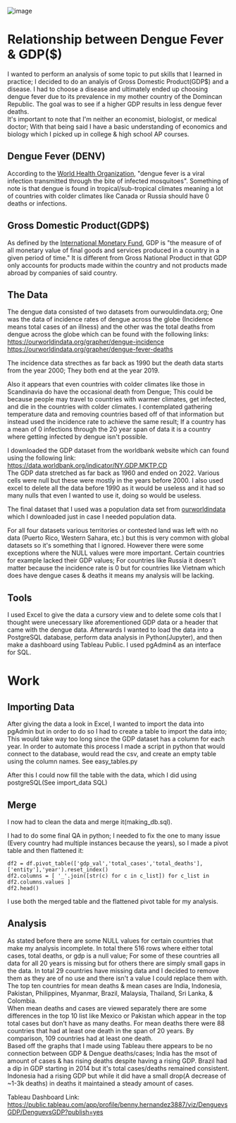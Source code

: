 ![image](https://github.com/Xenny-sudo/dengue_fever_gdp_relationship/assets/15963479/3dd0ec66-03a9-4294-9ea4-f4622c1b75ad)
# Relationship between Dengue Fever & GDP($)
I wanted to perform an analysis of some topic to put skills that I learned in practice; I decided to do an analyis of Gross Domestic Product(GDP$) and a disease. I had to choose a disease and ultimately ended up choosing dengue fever due to its prevalence in my mother country of the Domincan Republic. The goal was to see if a higher GDP results in less dengue fever deaths.<br>
It's important to note that I'm neither an economist, biologist, or medical doctor; With that being said I have a basic understanding of economics and biology which I picked up in college & high school AP courses.
## Dengue Fever (DENV)
According to the <a href="https://www.who.int/news-room/fact-sheets/detail/dengue-and-severe-dengue">World Health Organization</a>, "dengue fever is a viral infection transmitted through the bite of infected mosquitoes". Something of note is that dengue is found in tropical/sub-tropical climates meaning a lot of countries with colder climates like Canada or Russia should have 0 deaths or infections.
## Gross Domestic Product(GDP$) 
As defined by the <a href="https://www.imf.org/en/Publications/fandd/issues/Series/Back-to-Basics/gross-domestic-product-GDP#:~:text=GDP%20measures%20the%20monetary%20value,a%20quarter%20or%20a%20year).">International Monetary Fund</a>, GDP is "the measure of of all monetary value of final goods and services produced in a country in a given period of time." It is different from Gross National Product in that GDP only accounts for products made within the country and not products made abroad by companies of said country.

## The Data
The dengue data consisted of two datasets from ourwouldindata.org; One was the data of incidence rates of dengue across the globe (Incidence means total cases of an illness) and the other was the total deaths from dengue across the globe which can be found with the following links:<br>
https://ourworldindata.org/grapher/dengue-incidence
<br>
https://ourworldindata.org/grapher/dengue-fever-deaths

The incidence data strecthes as far back as 1990 but the death data starts from the year 2000; They both end at the year 2019.

Also it appears that even countries with colder climates like those in Scandinavia do have the occasional death from Dengue; This could be because people may travel to countries with warmer climates, get infected, and die in the countries with colder climates. I contemplated gathering temperature data and removing countries based off of that information but instead used the incidence rate to achieve the same result; If a country has a mean of 0 infections through the 20 year span of data it is a country where getting infected by dengue isn't possible. 

I downloaded the GDP dataset from the worldbank website which can found using the following link: https://data.worldbank.org/indicator/NY.GDP.MKTP.CD 
<br>
The GDP data stretched as far back as 1960 and ended on 2022. Various cells were null but these were mostly in the years before 2000. I also used excel to delete all the data before 1990 as it would be useless and it had so many nulls that even I wanted to use it, doing so would be useless.

The final dataset that I used was a population data set from <a href="https://ourworldindata.org/population-growth">ourworldindata</a> which I downloaded just in case I needed population data.

For all four datasets various territories or contested land was left with no data (Puerto Rico, Western Sahara, etc.) but this is very common with global datasets so it's something that I ignored. However there were some exceptions where the NULL values were more important. Certain countries for example lacked their GDP values; For countries like Russia it doesn't matter because the incidence rate is 0 but for countries like Vietnam which does have dengue cases & deaths it means my analysis will be lacking.

## Tools
I used Excel to give the data a cursory view and to delete some cols that I thought were unecessary like aforementioned GDP data or a header that came with the dengue data. Afterwards I wanted to load the data into a PostgreSQL database, perform data analysis in Python(Jupyter), and then make a dashboard using Tableau Public. I used pgAdmin4 as an interface for SQL.

# Work
## Importing Data
After giving the data a look in Excel, I wanted to import the data into pgAdmin but in order to do so I had to create a table to import the data into; This would take way too long since the GDP dataset has a column for each year. In order to automate this process I made a script in python that would connect to the database, would read the csv, and create an empty table using the column names. See easy_tables.py 

After this I could now fill the table with the data, which I did using postgreSQL(See import_data SQL)
## Merge
I now had to clean the data and merge it(making_db.sql).

I had to do some final QA in python; I needed to fix the one to many issue (Every country had multiple instances because the years), so I made a pivot table and then flattened it:
```
df2 = df.pivot_table(['gdp_val','total_cases','total_deaths'],['entity'],'year').reset_index()
df2.columns = [ '_'.join([str(c) for c in c_list]) for c_list in df2.columns.values ]
df2.head()
```
I use both the merged table and the flattened pivot table for my analysis.
## Analysis
As stated before there are some NULL values for certain countries that make my analysis incomplete. In total there 516 rows where either total cases, total deaths, or gdp is a null value; For some of these countries all data for all 20 years is missing but for others there are simply small gaps in the data. In total 29 countries have missing data and I decided to remove them as they are of no use and there isn't a value I could replace them with. 
The top ten countries for mean deaths & mean cases are India, Indonesia, Pakistan, Philippines, Myanmar, Brazil, Malaysia, Thailand, Sri Lanka, & Colombia.<br>
When mean deaths and cases are viewed separately there are some differences in the top 10 list like Mexico or Pakistan which appear in the top total cases but don't have as many deaths. For mean deaths there were 88 countries that had at least one death in the span of 20 years. By comparison, 109 countries had at least one death.<br>
Based off the graphs that I made using Tableau there appears to be no connection between GDP & Dengue deaths/cases; India has the msot of amount of cases & has rising deaths despite having a rising GDP. Brazil had a dip in GDP starting in 2014 but it's total cases/deaths remained consistent. Indonesia had a rising GDP but while it did have a small drop(A decrease of ~1-3k deaths) in deaths it maintained a steady amount of cases.

Tableau Dashboard Link: https://public.tableau.com/app/profile/benny.hernandez3887/viz/DenguevsGDP/DenguevsGDP?publish=yes
